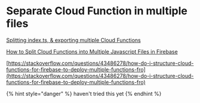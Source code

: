 # Separate Cloud Function in multiple files

[Splitting index.ts, & exporting multiple Cloud Functions](https://youtu.be/CLjMGTV8vKo)

[How to Split Cloud Functions into Multiple Javascript Files in Firebase](https://bigcodenerd.org/split-cloud-functions-firebase/)

[https://stackoverflow.com/questions/43486278/how-do-i-structure-cloud-functions-for-firebase-to-deploy-multiple-functions-fro](https://stackoverflow.com/questions/43486278/how-do-i-structure-cloud-functions-for-firebase-to-deploy-multiple-functions-fro)   


{% hint style="danger" %}
haven't tried this yet
{% endhint %}

